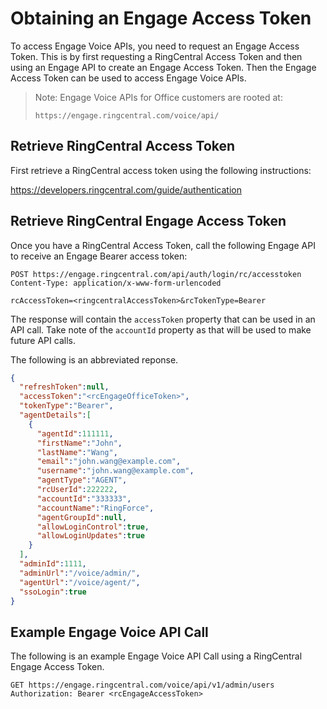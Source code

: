 # Obtaining an Engage Access Token

To access Engage Voice APIs, you need to request an Engage Access Token. This is by first requesting a RingCentral Access Token and then using an Engage API to create an Engage Access Token. Then the Engage Access Token can be used to access Engage Voice APIs.

> Note: Engage Voice APIs for Office customers are rooted at:
> 
> `https://engage.ringcentral.com/voice/api/`

## Retrieve RingCentral Access Token

First retrieve a RingCentral access token using the following instructions:

https://developers.ringcentral.com/guide/authentication

## Retrieve RingCentral Engage Access Token

Once you have a RingCentral Access Token, call the following Engage API to receive an Engage Bearer access token:

```
POST https://engage.ringcentral.com/api/auth/login/rc/accesstoken
Content-Type: application/x-www-form-urlencoded

rcAccessToken=<ringcentralAccessToken>&rcTokenType=Bearer
```

The response will contain the `accessToken` property that can be used in an API call. Take note of the `accountId` property as that will be used to make future API calls.

The following is an abbreviated reponse.

```json
{
  "refreshToken":null,
  "accessToken":"<rcEngageOfficeToken>",
  "tokenType":"Bearer",
  "agentDetails":[
    {
      "agentId":111111,
      "firstName":"John",
      "lastName":"Wang",
      "email":"john.wang@example.com",
      "username":"john.wang@example.com",
      "agentType":"AGENT",
      "rcUserId":222222,
      "accountId":"333333",
      "accountName":"RingForce",
      "agentGroupId":null,
      "allowLoginControl":true,
      "allowLoginUpdates":true
    }
  ],
  "adminId":1111,
  "adminUrl":"/voice/admin/",
  "agentUrl":"/voice/agent/",
  "ssoLogin":true
}
```

## Example Engage Voice API Call

The following is an example Engage Voice API Call using a RingCentral Engage Access Token.

```
GET https://engage.ringcentral.com/voice/api/v1/admin/users
Authorization: Bearer <rcEngageAccessToken>
```